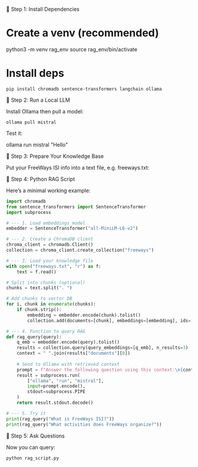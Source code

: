 🔹 Step 1: Install Dependencies
# Create a venv (recommended)
python3 -m venv rag_env
source rag_env/bin/activate

# Install deps
```
pip install chromadb sentence-transformers langchain ollama
```
🔹 Step 2: Run a Local LLM

Install Ollama
 then pull a model:
```
ollama pull mistral
```

Test it:

ollama run mistral "Hello"

🔹 Step 3: Prepare Your Knowledge Base

Put your FreeWays ISI info into a text file, e.g. freeways.txt:


🔹 Step 4: Python RAG Script

Here’s a minimal working example:
```python
import chromadb
from sentence_transformers import SentenceTransformer
import subprocess

# --- 1. Load embeddings model
embedder = SentenceTransformer("all-MiniLM-L6-v2")

# --- 2. Create a ChromaDB client
chroma_client = chromadb.Client()
collection = chroma_client.create_collection("freeways")

# --- 3. Load your knowledge file
with open("freeways.txt", "r") as f:
    text = f.read()

# Split into chunks (optional)
chunks = text.split(". ")

# Add chunks to vector DB
for i, chunk in enumerate(chunks):
    if chunk.strip():
        embedding = embedder.encode(chunk).tolist()
        collection.add(documents=[chunk], embeddings=[embedding], ids=[str(i)])

# --- 4. Function to query RAG
def rag_query(query):
    q_emb = embedder.encode(query).tolist()
    results = collection.query(query_embeddings=[q_emb], n_results=3)
    context = " ".join(results["documents"][0])
    
    # Send to Ollama with retrieved context
    prompt = f"Answer the following question using this context:\n{context}\n\nQuestion: {query}"
    result = subprocess.run(
        ["ollama", "run", "mistral"],
        input=prompt.encode(),
        stdout=subprocess.PIPE
    )
    return result.stdout.decode()

# --- 5. Try it
print(rag_query("What is FreeWays ISI?"))
print(rag_query("What activities does FreeWays organize?"))
```
🔹 Step 5: Ask Questions

Now you can query:
```
python rag_script.py
```

